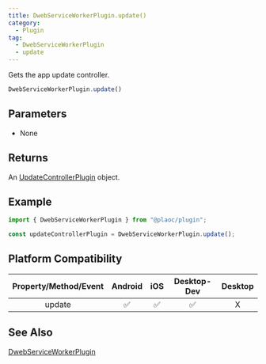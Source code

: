 ```yaml
---
title: DwebServiceWorkerPlugin.update()
category:
  - Plugin
tag:
  - DwebServiceWorkerPlugin
  - update
---
```


Gets the app update controller.

```js
DwebServiceWorkerPlugin.update()
```

## Parameters

- None

## Returns

An [UpdateControllerPlugin](../update-controller/index.md) object.

## Example

```js
import { DwebServiceWorkerPlugin } from "@plaoc/plugin";

const updateControllerPlugin = DwebServiceWorkerPlugin.update();
```

## Platform Compatibility

| Property/Method/Event | Android | iOS | Desktop-Dev | Desktop |
|:---------------------:|:-------:|:---:|:-----------:|:-------:|
| update                | ✅      | ✅  | ✅          | X       |  

## See Also

[DwebServiceWorkerPlugin](../dweb-service-worker/index.md)